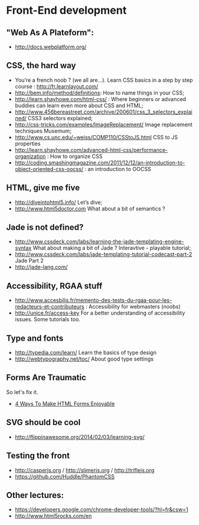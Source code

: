 Front-End development
=====================


"Web As A Plateform":
---------------------

* http://docs.webplatform.org/


CSS, the hard way
------------------
* You’re a french noob ? (we all are…). Learn CSS basics in a step by step course : http://fr.learnlayout.com/
* http://bem.info/method/definitions: How to name things in your CSS;
* http://learn.shayhowe.com/html-css/ : Where beginners or advanced buddies can learn even more about CSS and HTML;
* http://www.456bereastreet.com/archive/200601/css_3_selectors_explained/ CSS3 selectors explained;
* http://css-tricks.com/examples/ImageReplacement/ Image replacement techniques Musemum;
* http://www.cs.unc.edu/~weiss/COMP110/CSStoJS.html CSS to JS properties
* http://learn.shayhowe.com/advanced-html-css/performance-organization : How to organize CSS
* http://coding.smashingmagazine.com/2011/12/12/an-introduction-to-object-oriented-css-oocss/ : an introduction to OOCSS


HTML, give me five
--------------------
* http://diveintohtml5.info/ Let’s dive;
* http://www.html5doctor.com What about a bit of semantics ?


Jade is not defined?
--------------------
* http://www.cssdeck.com/labs/learning-the-jade-templating-engine-syntax What about making a bit of Jade ? Interavtive - playable tutorial;
* http://www.cssdeck.com/labs/jade-templating-tutorial-codecast-part-2 Jade Part 2
* http://jade-lang.com/


Accessibility, RGAA stuff
------------------------
* http://www.accesbilis.fr/memento-des-tests-du-rgaa-pour-les-redacteurs-et-contributeurs : Accessibility for webmasters (noobs)
* http://unice.fr/access-key For a better understanding of accessibility issues. Some tutorials too.


Type and fonts
---------------
* http://typedia.com/learn/ Learn the basics of type design
* http://webtypography.net/toc/ About good type settings


Forms Are Traumatic
-------------------

So let's fix it.

* [4 Ways To Make HTML Forms Enjoyable](http://www.kendoui.com/blogs/teamblog/posts/13-11-28/4-ways-to-make-html-forms-enjoyable.aspx)

## SVG should be cool

* http://flippinawesome.org/2014/02/03/learning-svg/


Testing the front
-----------------

* http://casperjs.org / http://slimerjs.org / http://triflejs.org
* https://github.com/Huddle/PhantomCSS


Other lectures:
---------------

* https://developers.google.com/chrome-developer-tools/?hl=fr&csw=1
* http://www.html5rocks.com/en



